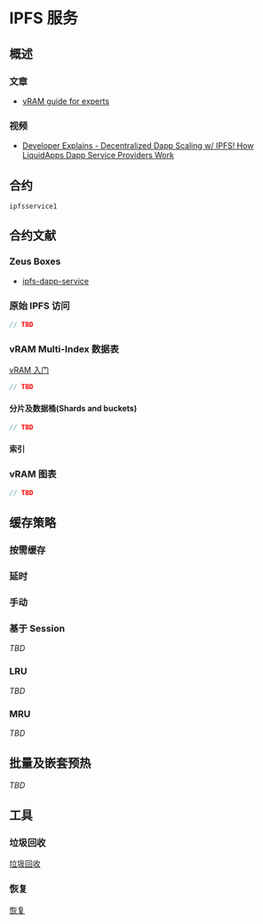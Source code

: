 IPFS 服务
============

## 概述

### 文章

- [vRAM guide for experts](https://medium.com/@liquidapps/vram-guide-for-experts-f809c8f82a27)

### 视频

- [Developer Explains - Decentralized Dapp Scaling w/ IPFS! How LiquidApps Dapp Service Providers Work](https://www.youtube.com/watch?v=-XdVnK22mZc)

## 合约

```ipfsservice1```

## 合约文献

### Zeus Boxes
* [ipfs-dapp-service](https://github.com/liquidapps-io/zeus-sdk/tree/master/boxes/groups/services/ipfs-dapp-service)

### 原始 IPFS 访问
```cpp
// TBD
```
### vRAM Multi-Index 数据表
[vRAM 入门](../developers/vram-getting-started.md)

```cpp
// TBD
```

#### 分片及数据桶(Shards and buckets)
```cpp
// TBD
```
#### 索引

### vRAM 图表

```cpp
// TBD
```

## 缓存策略
### 按需缓存
### 延时
### 手动
### 基于 Session
*TBD*
### LRU
*TBD*
### MRU 
*TBD*

## 批量及嵌套预热
*TBD*
## 工具
### 垃圾回收

[垃圾回收](garbage-collection)

### 恢复

[恢复](recovery)
